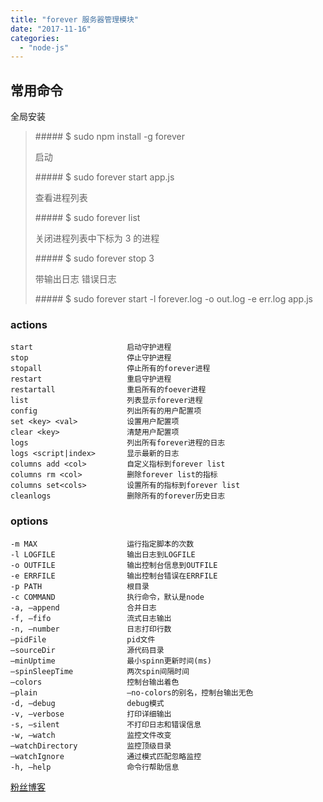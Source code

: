 ```yaml
---
title: "forever 服务器管理模块"
date: "2017-11-16"
categories: 
  - "node-js"
---
```


## 常用命令

全局安装

> \##### $ sudo npm install -g forever
> 
> 启动
> 
> \##### $ sudo forever start app.js
> 
> 查看进程列表
> 
> \##### $ sudo forever list
> 
> 关闭进程列表中下标为 3 的进程
> 
> \##### $ sudo forever stop 3
> 
> 带输出日志 错误日志
> 
> \##### $ sudo forever start -l forever.log -o out.log -e err.log app.js

### actions

```
start                     启动守护进程
stop                      停止守护进程
stopall                   停止所有的forever进程
restart                   重启守护进程
restartall                重启所有的foever进程
list                      列表显示forever进程
config                    列出所有的用户配置项
set <key> <val>           设置用户配置项
clear <key>               清楚用户配置项
logs                      列出所有forever进程的日志
logs <script|index>       显示最新的日志
columns add <col>         自定义指标到forever list
columns rm <col>          删除forever list的指标
columns set<cols>         设置所有的指标到forever list
cleanlogs                 删除所有的forever历史日志
```

### options

```
-m MAX                    运行指定脚本的次数
-l LOGFILE                输出日志到LOGFILE
-o OUTFILE                输出控制台信息到OUTFILE
-e ERRFILE                输出控制台错误在ERRFILE
-p PATH                   根目录
-c COMMAND                执行命令，默认是node
-a, –append               合并日志
-f, –fifo                 流式日志输出
-n, –number               日志打印行数
–pidFile                  pid文件
–sourceDir                源代码目录
–minUptime                最小spinn更新时间(ms)
–spinSleepTime            两次spin间隔时间
–colors                   控制台输出着色
–plain                    –no-colors的别名，控制台输出无色
-d, –debug                debug模式
-v, –verbose              打印详细输出
-s, –silent               不打印日志和错误信息
-w, –watch                监控文件改变
–watchDirectory           监控顶级目录
–watchIgnore              通过模式匹配忽略监控
-h, –help                 命令行帮助信息
```

[粉丝博客](http://blog.fens.me/nodejs-server-forever/)
